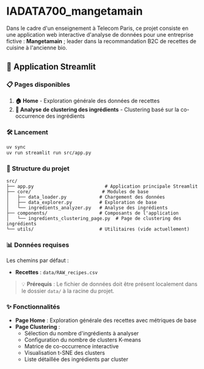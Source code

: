 # IADATA700_mangetamain

Dans le cadre d'un enseignement à Telecom Paris, ce projet consiste en une application web interactive d'analyse de données pour une entreprise fictive : **Mangetamain** ; leader dans la recommandation B2C de recettes de cuisine à l'ancienne bio.

## 🚀 Application Streamlit

### 📋 Pages disponibles
1. **🏠 Home** - Exploration générale des données de recettes
2. **🍳 Analyse de clustering des ingrédients** - Clustering basé sur la co-occurrence des ingrédients

### 🛠️ Lancement
```bash
uv sync
uv run streamlit run src/app.py
```

### 📂 Structure du projet
```
src/
├── app.py                          # Application principale Streamlit
├── core/                          # Modules de base
│   ├── data_loader.py            # Chargement des données
│   ├── data_explorer.py          # Exploration de base
│   └── ingredients_analyzer.py   # Analyse des ingrédients
├── components/                   # Composants de l'application
│   └── ingredients_clustering_page.py  # Page de clustering des ingrédients
└── utils/                        # Utilitaires (vide actuellement)
```

### 📊 Données requises
Les chemins par défaut :
- **Recettes** : `data/RAW_recipes.csv`

> 💡 **Prérequis** : Le fichier de données doit être présent localement dans le dossier `data/` à la racine du projet.

### ✨ Fonctionnalités
- **Page Home** : Exploration générale des recettes avec métriques de base
- **Page Clustering** : 
  - Sélection du nombre d'ingrédients à analyser
  - Configuration du nombre de clusters K-means
  - Matrice de co-occurrence interactive
  - Visualisation t-SNE des clusters
  - Liste détaillée des ingrédients par cluster

